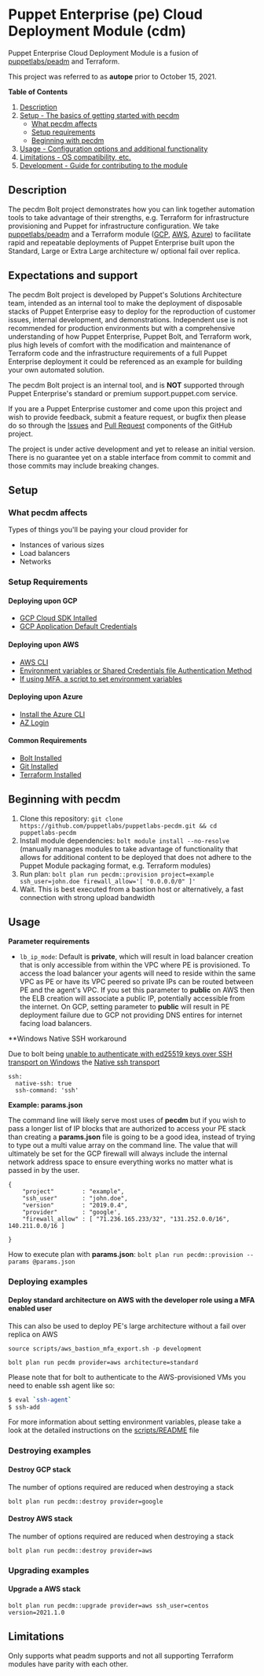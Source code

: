 # Puppet Enterprise (pe) Cloud Deployment Module (cdm)

Puppet Enterprise Cloud Deployment Module is a fusion of [puppetlabs/peadm](https://github.com/puppetlabs/puppetlabs-peadm) and Terraform.

This project was referred to as **autope** prior to October 15, 2021.

**Table of Contents**

1. [Description](#description)
2. [Setup - The basics of getting started with pecdm](#setup)
    * [What pecdm affects](#what-pecdm-affects)
    * [Setup requirements](#setup-requirements)
    * [Beginning with pecdm](#beginning-with-pecdm)
3. [Usage - Configuration options and additional functionality](#usage)
4. [Limitations - OS compatibility, etc.](#limitations)
5. [Development - Guide for contributing to the module](#development)

## Description

The pecdm Bolt project demonstrates how you can link together automation tools to take advantage of their strengths, e.g. Terraform for infrastructure provisioning and Puppet for infrastructure configuration. We take [puppetlabs/peadm](https://github.com/puppetlabs/puppetlabs-peadm) and a Terraform module ([GCP](https://github.com/puppetlabs/terraform-google-pe_arch), [AWS](https://github.com/puppetlabs/terraform-aws-pe_arch), [Azure](https://github.com/puppetlabs/terraform-azure-pe_arch)) to facilitate rapid and repeatable deployments of Puppet Enterprise built upon the Standard, Large or Extra Large architecture w/ optional fail over replica.

## Expectations and support

The pecdm Bolt project is developed by Puppet's Solutions Architecture team, intended as an internal tool to make the deployment of disposable stacks of Puppet Enterprise easy to deploy for the reproduction of customer issues, internal development, and demonstrations. Independent use is not recommended for production environments but with a comprehensive understanding of how Puppet Enterprise, Puppet Bolt, and Terraform work, plus high levels of comfort with the modification and maintenance of Terraform code and the infrastructure requirements of a full Puppet Enterprise deployment it could be referenced as an example for building your own automated solution.

The pecdm Bolt project is an internal tool, and is **NOT** supported through Puppet Enterprise's standard or premium support.puppet.com service.

If you are a Puppet Enterprise customer and come upon this project and wish to provide feedback, submit a feature request, or bugfix then please do so through the [Issues](https://github.com/puppetlabs/puppetlabs-pecdm/issues) and [Pull Request](https://github.com/puppetlabs/puppetlabs-pecdm/pulls) components of the GitHub project.

The project is under active development and yet to release an initial version. There is no guarantee yet on a stable interface from commit to commit and those commits may include breaking changes.

## Setup

### What pecdm affects

Types of things you'll be paying your cloud provider for

* Instances of various sizes
* Load balancers
* Networks

### Setup Requirements

#### Deploying upon GCP
* [GCP Cloud SDK Intalled](https://cloud.google.com/sdk/docs/quickstarts)
* [GCP Application Default Credentials](https://cloud.google.com/sdk/gcloud/reference/auth/application-default/)

#### Deploying upon AWS
* [AWS CLI](https://docs.aws.amazon.com/cli/latest/userguide/install-cliv2.html)
* [Environment variables or Shared Credentials file Authentication Method](https://www.terraform.io/docs/providers/aws/index.html#authentication)
* [If using MFA, a script to set environment variables](scripts/aws_bastion_mfa_export.sh)

#### Deploying upon Azure
* [Install the Azure CLI](https://docs.microsoft.com/en-us/cli/azure/install-azure-cli)
* [AZ Login](https://registry.terraform.io/providers/hashicorp/azurerm/latest/docs#authenticating-to-azure)

#### Common Requirements
* [Bolt Installed](https://puppet.com/docs/bolt/latest/bolt_installing.html)
* [Git Installed](https://git-scm.com/downloads)
* [Terraform Installed](https://www.terraform.io/downloads.html)

## Beginning with pecdm

1. Clone this repository: `git clone https://github.com/puppetlabs/puppetlabs-pecdm.git && cd puppetlabs-pecdm`
2. Install module dependencies: `bolt module install --no-resolve` (manually manages modules to take advantage of functionality that allows for additional content to be deployed that does not adhere to the Puppet Module packaging format, e.g. Terraform modules)
3. Run plan: `bolt plan run pecdm::provision project=example ssh_user=john.doe firewall_allow='[ "0.0.0.0/0" ]'`
4. Wait. This is best executed from a bastion host or alternatively, a fast connection with strong upload bandwidth

## Usage

**Parameter requirements**

* `lb_ip_mode`: Default is **private**, which will result in load balancer creation that is only accessible from within the VPC where PE is provisioned. To access the load balancer your agents will need to reside within the same VPC as PE or have its VPC peered so private IPs can be routed between PE and the agent's VPC. If you set this parameter to **public** on AWS then the ELB creation will associate a public IP, potentially accessible from the internet. On GCP, setting parameter to **public** will result in PE deployment failure due to GCP not providing DNS entires for internet facing load balancers.

**Windows Native SSH workaround

Due to bolt being [unable to authenticate with ed25519 keys over SSH transport on Windows](https://puppet.com/docs/bolt/latest/bolt_known_issues.html#unable-to-authenticate-with-ed25519-keys-over-ssh-transport-on-windows) the [Native ssh transport](https://puppet.com/docs/bolt/latest/experimental_features.html#native-ssh-transport)

```
ssh:
  native-ssh: true
  ssh-command: 'ssh' 
```

**Example: params.json**

The command line will likely serve most uses of **pecdm** but if you wish to pass a longer list of IP blocks that are authorized to access your PE stack than creating a **params.json** file is going to be a good idea, instead of trying to type out a multi value array on the command line. The value that will ultimately be set for the GCP firewall will always include the internal network address space to ensure everything works no matter what is passed in by the user.

```
{
    "project"        : "example",
    "ssh_user"       : "john.doe",
    "version"        : "2019.0.4",
    "provider"       : "google',
    "firewall_allow" : [ "71.236.165.233/32", "131.252.0.0/16", 140.211.0.0/16 ]

}
```

How to execute plan with **params.json**: `bolt plan run pecdm::provision --params @params.json`

### Deploying examples

#### Deploy standard architecture on AWS with the developer role using a MFA enabled user

This can also be used to deploy PE's large architecture without a fail over replica on AWS

```
source scripts/aws_bastion_mfa_export.sh -p development

bolt plan run pecdm provider=aws architecture=standard
```

Please note that for bolt to authenticate to the AWS-provisioned VMs you need to enable ssh agent like so:

```bash
$ eval `ssh-agent`
$ ssh-add
```

For more information about setting environment variables, please take a look at the detailed instructions on the [scripts/README](scripts/README.md) file

### Destroying examples

#### Destroy GCP stack

The number of options required are reduced when destroying a stack

`bolt plan run pecdm::destroy provider=google`

#### Destroy AWS stack

The number of options required are reduced when destroying a stack

`bolt plan run pecdm::destroy provider=aws`

### Upgrading examples

#### Upgrade a AWS stack

`bolt plan run pecdm::upgrade provider=aws ssh_user=centos version=2021.1.0`

## Limitations

Only supports what peadm supports and not all supporting Terraform modules have parity with each other.
